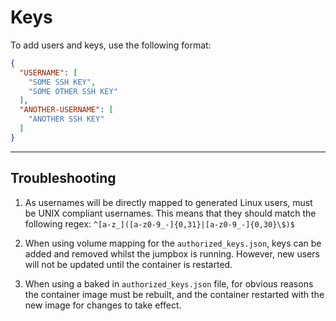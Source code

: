 # Keys

To add users and keys, use the following format:

```json
{
  "USERNAME": [
    "SOME SSH KEY",
    "SOME OTHER SSH KEY"
  ],
  "ANOTHER-USERNAME": [
    "ANOTHER SSH KEY"
  ]
}
```

---

## Troubleshooting

1. As usernames will be directly mapped to generated Linux users, must be UNIX compliant usernames. This means that they should match the following regex: `^[a-z_]([a-z0-9_-]{0,31}|[a-z0-9_-]{0,30}\$)$`

2. When using volume mapping for the `authorized_keys.json`, keys can be added and removed whilst the jumpbox is running. However, new users will not be updated until the container is restarted.

3. When using a baked in `authorized_keys.json` file, for obvious reasons the container image must be rebuilt, and the container restarted with the new image for changes to take effect.

